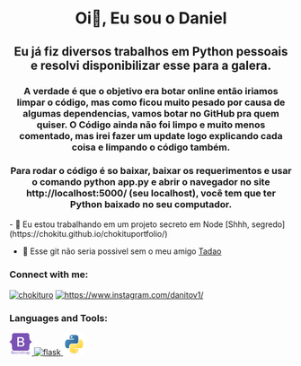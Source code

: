 <h1 align="center">Oi👋, Eu sou o Daniel</h1>
<h2 align="center">Eu já fiz diversos trabalhos em Python pessoais e resolvi disponibilizar esse para a galera.</h2>
<h3 align="center">A verdade é que o objetivo era botar online então iriamos limpar o código, mas como ficou muito pesado por causa de algumas dependencias, vamos botar no GitHub pra quem quiser. O Código ainda não foi limpo e muito menos comentado, mas irei fazer um update logo explicando cada coisa e limpando o código também.</h3>
<h3 align="center">Para rodar o código é so baixar, baixar os requerimentos e usar o comando python app.py e abrir o navegador no site http://localhost:5000/ (seu localhost), você tem que ter Python baixado no seu computador.</h3>
- 🔭 Eu estou trabalhando em um projeto secreto em Node [Shhh, segredo](https://chokitu.github.io/chokituportfolio/)

- 👯 Esse git não seria possivel sem o meu amigo [Tadao](https://twitter.com/Tadaos0)

<h3 align="left">Connect with me:</h3>
<p align="left">
<a href="https://twitter.com/chokituro" target="blank"><img align="center" src="https://raw.githubusercontent.com/rahuldkjain/github-profile-readme-generator/master/src/images/icons/Social/twitter.svg" alt="chokituro" height="30" width="40" /></a>
<a href="https://instagram.com/https://www.instagram.com/danitov1/" target="blank"><img align="center" src="https://raw.githubusercontent.com/rahuldkjain/github-profile-readme-generator/master/src/images/icons/Social/instagram.svg" alt="https://www.instagram.com/danitov1/" height="30" width="40" /></a>
</p>

<h3 align="left">Languages and Tools:</h3>
<p align="left"> <a href="https://getbootstrap.com" target="_blank" rel="noreferrer"> <img src="https://raw.githubusercontent.com/devicons/devicon/master/icons/bootstrap/bootstrap-plain-wordmark.svg" alt="bootstrap" width="40" height="40"/> </a> <a href="https://flask.palletsprojects.com/" target="_blank" rel="noreferrer"> <img src="https://www.vectorlogo.zone/logos/pocoo_flask/pocoo_flask-icon.svg" alt="flask" width="40" height="40"/> </a> <a href="https://www.python.org" target="_blank" rel="noreferrer"> <img src="https://raw.githubusercontent.com/devicons/devicon/master/icons/python/python-original.svg" alt="python" width="40" height="40"/> </a> </p>

